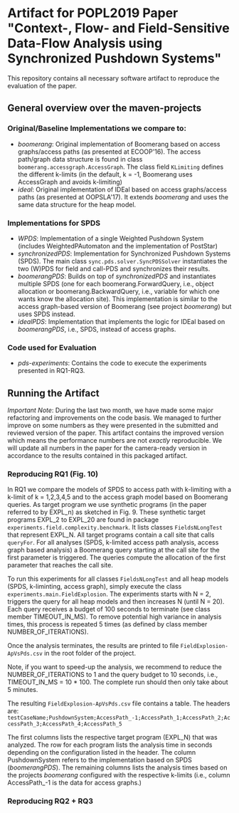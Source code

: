 # Artifact for POPL2019 Paper "Context-, Flow- and Field-Sensitive Data-Flow Analysis using Synchronized Pushdown Systems"

This repository contains all necessary software artifact to reproduce the evaluation of the paper.

## General overview over the maven-projects

### Original/Baseline Implementations we compare to:
- *boomerang*: Original implementation of Boomerang based on access graphs/access paths (as presented at ECOOP'16). The  access path/graph data structure is found in class `boomerang.accessgraph.AccessGraph`. The class field `KLimiting` defines the different k-limits (in the default, k = -1, Boomerang uses AccessGraph and avoids k-limiting)
- *ideal*: Original implementation of IDEal based on access graphs/access paths (as presented at OOPSLA'17). It extends *boomerang* and uses the same data structure for the heap model.

### Implementations for SPDS
- *WPDS*: Implementation of a single Weighted Pushdown System (includes WeightedPAutomaton and the implementation of PostStar)
- *synchronizedPDS*: Implementation for Synchronized Pushdown Systems (SPDS). The main class `sync.pds.solver.SyncPDSSolver` instantiates the two (W)PDS for field and call-PDS and synchronizes their results. 
- *boomerangPDS*: Builds on top of *synchronizedPDS* and instantiates multiple SPDS (one for each boomerang.ForwardQuery, i.e., object allocation or boomerang.BackwardQuery, i.e., variable for which one wants know the allocation site). This implementation is similar to the access graph-based version of Boomerang (see project *boomerang*) but uses SPDS instead.  
- *idealPDS*: Implementation that implements the logic for IDEal based on *boomerangPDS*, i.e., SPDS, instead of access graphs.

### Code used for Evaluation
- *pds-experiments*: Contains the code to execute the experiments presented in RQ1-RQ3. 


## Running the Artifact

*Important Note*: During the last two month, we have made some major refactoring and improvements on the code basis. We managed to further improve on some numbers as they were presented in the submitted and reviewed version of the paper. This artifact contains the improved version which means the performance numbers are not *exactly* reproducible. We will update all numbers in the paper for the camera-ready version in accordance to the results contained in this packaged artifact. 


### Reproducing RQ1 (Fig. 10)
In RQ1 we compare the models of SPDS to access path with k-limiting with a k-limit of k = 1,2,3,4,5 and to the access graph model based on Boomerang queries. As target program we use synthetic programs (in the paper referred to by EXPL_n) as sketched in Fig. 9.
These synthetic target programs EXPL_2 to EXPL_20 are found in package `experiments.field.complexity.benchmark`. It lists classes `FieldsNLongTest` that represent EXPL_N. All target programs contain a call site that calls `queryFor`. For all analyses (SPDS, k-limited access path analysis, access graph based analysis) a Boomerang query starting at the call site for the first parameter is triggered. The queries compute the allocation of the first parameter that reaches the call site.

To run this experiments for all classes `FieldsNLongTest` and all heap models (SPDS, k-liminting, access graph), simply execute the class `experiments.main.FieldExplosion`. The experiments starts with N = 2, triggers the query for all heap models and then increases N (until N = 20). Each query receives a budget of 100 seconds to terminate (see class member TIMEOUT_IN_MS). To remove potential high variance in analysis times, this process is repeated 5 times (as defined by class member NUMBER_OF_ITERATIONS).  

Once the analysis terminates, the results are printed to file `FieldExplosion-ApVsPds.csv` in the root folder of the project.

Note, if you want to speed-up the analysis, we recommend to reduce the NUMBER_OF_ITERATIONS to 1 and the query budget to 10 seconds, i.e., TIMEOUT_IN_MS = 10 * 100. The complete run should then only take about 5 minutes.

The resulting `FieldExplosion-ApVsPds.csv` file contains a table. The headers are:
`testCaseName;PushdownSystem;AccessPath_-1;AccessPath_1;AccessPath_2;AccessPath_3;AccessPath_4;AccessPath_5`

The first columns lists the respective target program (EXPL_N) that was analyzed. The row for each program lists the analysis time in seconds depending on the configuration listed in the header. The column PushdownSystem refers to the implementation based on SPDS (*boomerangPDS*). The remaining columns lists the analysis times based on the projects *boomerang* configured with the respective k-limits (i.e., column AccessPath_-1 is the data for access graphs.)


### Reproducing RQ2 + RQ3

